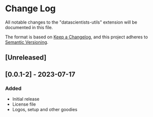 # Change Log

All notable changes to the "datascientists-utils" extension will be documented in this file.

The format is based on [Keep a Changelog](https://keepachangelog.com/en/1.0.0/),
and this project adheres to [Semantic Versioning](https://semver.org/spec/v2.0.0.html).

## [Unreleased]

## [0.0.1-2]  - 2023-07-17

### Added

- Initial release
- License file
- Logos, setup and other goodies